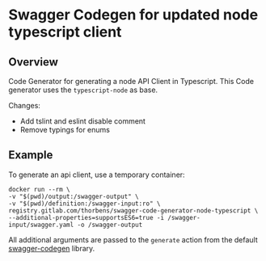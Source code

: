 # Swagger Codegen for updated node typescript client

## Overview
Code Generator for generating a node API Client in Typescript.
This Code generator uses the `typescript-node` as base.

Changes:
* Add tslint and eslint disable comment
* Remove <any> typings for enums

## Example
To generate an api client, use a temporary container:
```shell script
docker run --rm \
-v "$(pwd)/output:/swagger-output" \
-v "$(pwd)/definition:/swagger-input:ro" \
registry.gitlab.com/thorbens/swagger-code-generator-node-typescript \
--additional-properties=supportsES6=true -i /swagger-input/swagger.yaml -o /swagger-output
```

All additional arguments are passed to the `generate` action from the default
[swagger-codegen](https://github.com/swagger-api/swagger-codegen#getting-started) library.
